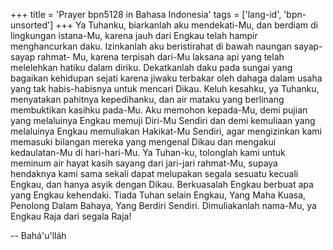 +++
title = 'Prayer bpn5128 in Bahasa Indonesia'
tags = ['lang-id', 'bpn-unsorted']
+++
Ya Tuhanku, biarkanlah aku mendekati-Mu, dan berdiam di lingkungan istana-Mu, karena jauh dari Engkau telah hampir menghancurkan daku. Izinkanlah aku beristirahat di bawah naungan sayap-sayap rahmat- Mu, karena terpisah dari-Mu laksana api yang telah melelehkan hatiku dalam diriku. Dekatkanlah daku pada sungai yang bagaikan kehidupan sejati karena jiwaku terbakar oleh dahaga dalam usaha yang tak habis-habisnya untuk mencari Dikau. Keluh kesahku, ya Tuhanku, menyatakan pahitnya kepedihanku, dan air mataku yang berlinang membuktikan kasihku pada-Mu.
Aku memohon kepada-Mu, demi pujian yang melaluinya Engkau memuji Diri-Mu Sendiri dan demi kemuliaan yang melaluinya Engkau memuliakan Hakikat-Mu Sendiri, agar mengizinkan kami memasuki bilangan mereka yang mengenal Dikau dan mengakui kedaulatan-Mu di hari-hari-Mu. Ya Tuhan-ku, tolonglah kami untuk meminum air hayat kasih sayang dari jari-jari rahmat-Mu, supaya hendaknya kami sama sekali dapat melupakan segala sesuatu kecuali Engkau, dan hanya asyik dengan Dikau. Berkuasalah Engkau berbuat apa yang Engkau kehendaki.
Tiada Tuhan selain Engkau, Yang Maha Kuasa, Penolong Dalam Bahaya, Yang Berdiri Sendiri. Dimuliakanlah nama-Mu, ya Engkau Raja dari segala Raja!

-- Bahá'u'lláh
